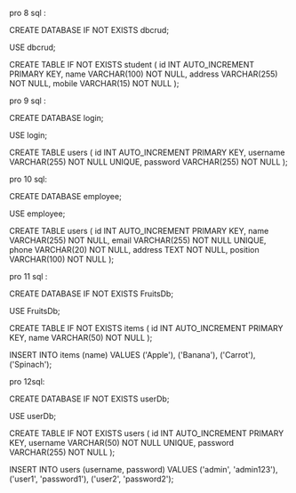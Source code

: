 pro 8 sql :

CREATE DATABASE IF NOT EXISTS dbcrud;

USE dbcrud;

CREATE TABLE IF NOT EXISTS student (
    id INT AUTO_INCREMENT PRIMARY KEY,
    name VARCHAR(100) NOT NULL,
    address VARCHAR(255) NOT NULL,
    mobile VARCHAR(15) NOT NULL
);

pro 9 sql :

CREATE DATABASE login;

USE login;

CREATE TABLE users (
    id INT AUTO_INCREMENT PRIMARY KEY,
    username VARCHAR(255) NOT NULL UNIQUE,
    password VARCHAR(255) NOT NULL
);

pro 10 sql:

CREATE DATABASE employee;

USE employee;

CREATE TABLE users (
    id INT AUTO_INCREMENT PRIMARY KEY,
    name VARCHAR(255) NOT NULL,
    email VARCHAR(255) NOT NULL UNIQUE,
    phone VARCHAR(20) NOT NULL,
    address TEXT NOT NULL,
    position VARCHAR(100) NOT NULL
);

pro 11 sql :

CREATE DATABASE IF NOT EXISTS FruitsDb;

USE FruitsDb;

CREATE TABLE IF NOT EXISTS items (
    id INT AUTO_INCREMENT PRIMARY KEY,
    name VARCHAR(50) NOT NULL
);

INSERT INTO items (name) VALUES 
('Apple'),
('Banana'),
('Carrot'),
('Spinach');

pro 12sql:

CREATE DATABASE IF NOT EXISTS userDb;

USE userDb;

CREATE TABLE IF NOT EXISTS users (
    id INT AUTO_INCREMENT PRIMARY KEY,
    username VARCHAR(50) NOT NULL UNIQUE,
    password VARCHAR(255) NOT NULL
);

INSERT INTO users (username, password) VALUES 
('admin', 'admin123'),
('user1', 'password1'),
('user2', 'password2');

